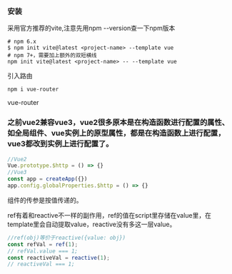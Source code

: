 ### 安装
采用官方推荐的vite,注意先用npm --version查一下npm版本
``` shell
# npm 6.x
$ npm init vite@latest <project-name> --template vue
# npm 7+，需要加上额外的双短横线
npm init vite@latest <project-name> -- --template vue
```
引入路由
```
npm i vue-router
```
vue-router
### 之前vue2兼容vue3，vue2很多原本是在构造函数进行配置的属性、如全局组件、vue实例上的原型属性，都是在构造函数上进行配置，vue3都改到实例上进行配置了。
```js
//Vue2
Vue.prototype.$http = () => {}
//Vue3
const app = createApp({})
app.config.globalProperties.$http = () => {}
```

组件的传参是按值传递的。

ref有着和reactive不一样的副作用，ref的值在script里存储在value里，在template里会自动提取value，reactive没有多这一层value。
```js
//ref(obj)等价于reactive({value: obj})
const refVal = ref(1);
// refVal.value === 1;
const reactiveVal = reactive(1);
// reactiveVal === 1;
```